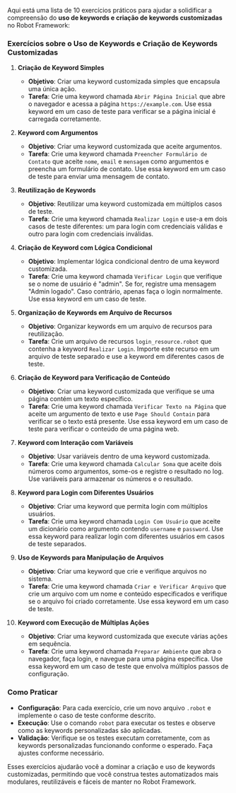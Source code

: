 Aqui está uma lista de 10 exercícios práticos para ajudar a solidificar a compreensão do **uso de keywords e criação de keywords customizadas** no Robot Framework:

### Exercícios sobre o Uso de Keywords e Criação de Keywords Customizadas

1. **Criação de Keyword Simples**
   - **Objetivo**: Criar uma keyword customizada simples que encapsula uma única ação.
   - **Tarefa**: Crie uma keyword chamada `Abrir Página Inicial` que abre o navegador e acessa a página `https://example.com`. Use essa keyword em um caso de teste para verificar se a página inicial é carregada corretamente.

2. **Keyword com Argumentos**
   - **Objetivo**: Criar uma keyword customizada que aceite argumentos.
   - **Tarefa**: Crie uma keyword chamada `Preencher Formulário de Contato` que aceite `nome`, `email` e `mensagem` como argumentos e preencha um formulário de contato. Use essa keyword em um caso de teste para enviar uma mensagem de contato.

3. **Reutilização de Keywords**
   - **Objetivo**: Reutilizar uma keyword customizada em múltiplos casos de teste.
   - **Tarefa**: Crie uma keyword chamada `Realizar Login` e use-a em dois casos de teste diferentes: um para login com credenciais válidas e outro para login com credenciais inválidas.

4. **Criação de Keyword com Lógica Condicional**
   - **Objetivo**: Implementar lógica condicional dentro de uma keyword customizada.
   - **Tarefa**: Crie uma keyword chamada `Verificar Login` que verifique se o nome de usuário é "admin". Se for, registre uma mensagem "Admin logado". Caso contrário, apenas faça o login normalmente. Use essa keyword em um caso de teste.

5. **Organização de Keywords em Arquivo de Recursos**
   - **Objetivo**: Organizar keywords em um arquivo de recursos para reutilização.
   - **Tarefa**: Crie um arquivo de recursos `login_resource.robot` que contenha a keyword `Realizar Login`. Importe este recurso em um arquivo de teste separado e use a keyword em diferentes casos de teste.

6. **Criação de Keyword para Verificação de Conteúdo**
   - **Objetivo**: Criar uma keyword customizada que verifique se uma página contém um texto específico.
   - **Tarefa**: Crie uma keyword chamada `Verificar Texto na Página` que aceite um argumento de texto e use `Page Should Contain` para verificar se o texto está presente. Use essa keyword em um caso de teste para verificar o conteúdo de uma página web.

7. **Keyword com Interação com Variáveis**
   - **Objetivo**: Usar variáveis dentro de uma keyword customizada.
   - **Tarefa**: Crie uma keyword chamada `Calcular Soma` que aceite dois números como argumentos, some-os e registre o resultado no log. Use variáveis para armazenar os números e o resultado.

8. **Keyword para Login com Diferentes Usuários**
   - **Objetivo**: Criar uma keyword que permita login com múltiplos usuários.
   - **Tarefa**: Crie uma keyword chamada `Login Com Usuário` que aceite um dicionário como argumento contendo `username` e `password`. Use essa keyword para realizar login com diferentes usuários em casos de teste separados.

9. **Uso de Keywords para Manipulação de Arquivos**
   - **Objetivo**: Criar uma keyword que crie e verifique arquivos no sistema.
   - **Tarefa**: Crie uma keyword chamada `Criar e Verificar Arquivo` que crie um arquivo com um nome e conteúdo especificados e verifique se o arquivo foi criado corretamente. Use essa keyword em um caso de teste.

10. **Keyword com Execução de Múltiplas Ações**
    - **Objetivo**: Criar uma keyword customizada que execute várias ações em sequência.
    - **Tarefa**: Crie uma keyword chamada `Preparar Ambiente` que abra o navegador, faça login, e navegue para uma página específica. Use essa keyword em um caso de teste que envolva múltiplos passos de configuração.

### Como Praticar

- **Configuração**: Para cada exercício, crie um novo arquivo `.robot` e implemente o caso de teste conforme descrito.
- **Execução**: Use o comando `robot` para executar os testes e observe como as keywords personalizadas são aplicadas.
- **Validação**: Verifique se os testes executam corretamente, com as keywords personalizadas funcionando conforme o esperado. Faça ajustes conforme necessário.

Esses exercícios ajudarão você a dominar a criação e uso de keywords customizadas, permitindo que você construa testes automatizados mais modulares, reutilizáveis e fáceis de manter no Robot Framework.